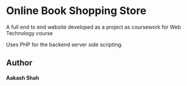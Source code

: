 # Online Book Shopping Store

A full end to end website developed as a project as coursework for Web Technology course

Uses PHP for the backend server side scripting.

## Author
#### Aakash Shah
